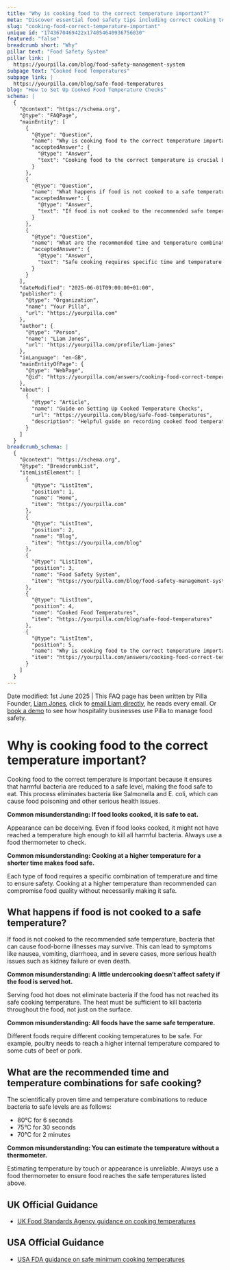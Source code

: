 ```yaml
---
title: "Why is cooking food to the correct temperature important?"
meta: "Discover essential food safety tips including correct cooking temperatures, handling practices, and equipment usage to prevent foodborne illnesses."
slug: "cooking-food-correct-temperature-important"
unique id: "1743670469422x174054640936756030"
featured: "false"
breadcrumb short: "Why"
pillar text: "Food Safety System"
pillar link: |
  https://yourpilla.com/blog/food-safety-management-system
subpage text: "Cooked Food Temperatures"
subpage link: |
  https://yourpilla.com/blog/safe-food-temperatures
blog: "How to Set Up Cooked Food Temperature Checks"
schema: |
  {
    "@context": "https://schema.org",
    "@type": "FAQPage",
    "mainEntity": [
      {
        "@type": "Question",
        "name": "Why is cooking food to the correct temperature important?",
        "acceptedAnswer": {
          "@type": "Answer",
          "text": "Cooking food to the correct temperature is crucial because it reduces harmful bacteria like Salmonella and E. coli to safe levels, ensuring that the food is safe to consume. This process is essential in preventing food poisoning and other serious health issues."
        }
      },
      {
        "@type": "Question",
        "name": "What happens if food is not cooked to a safe temperature?",
        "acceptedAnswer": {
          "@type": "Answer",
          "text": "If food is not cooked to the recommended safe temperature, harmful bacteria capable of causing food-borne illnesses may survive. This can result in symptoms such as nausea, vomiting, diarrhoea, and in severe cases, it could cause significant health issues including kidney failure or even death."
        }
      },
      {
        "@type": "Question",
        "name": "What are the recommended time and temperature combinations for safe cooking?",
        "acceptedAnswer": {
          "@type": "Answer",
          "text": "Safe cooking requires specific time and temperature combinations scientifically proven to reduce bacteria levels, making food safe to consume. Examples include 80°C for 6 seconds, 75°C for 30 seconds, or 70°C for 2 minutes."
        }
      }
    ],
    "dateModified": "2025-06-01T09:00:00+01:00",
    "publisher": {
      "@type": "Organization",
      "name": "Your Pilla",
      "url": "https://yourpilla.com"
    },
    "author": {
      "@type": "Person",
      "name": "Liam Jones",
      "url": "https://yourpilla.com/profile/liam-jones"
    },
    "inLanguage": "en-GB",
    "mainEntityOfPage": {
      "@type": "WebPage",
      "@id": "https://yourpilla.com/answers/cooking-food-correct-temperature-important"
    },
    "about": [
      {
        "@type": "Article",
        "name": "Guide on Setting Up Cooked Temperature Checks",
        "url": "https://yourpilla.com/blog/safe-food-temperatures",
        "description": "Helpful guide on recording cooked food temperatures and managing food safety using a pre-built Pilla temperature check system."
      }
    ]
  }
breadcrumb_schema: |
  {
    "@context": "https://schema.org",
    "@type": "BreadcrumbList",
    "itemListElement": [
      {
        "@type": "ListItem",
        "position": 1,
        "name": "Home",
        "item": "https://yourpilla.com"
      },
      {
        "@type": "ListItem",
        "position": 2,
        "name": "Blog",
        "item": "https://yourpilla.com/blog"
      },
      {
        "@type": "ListItem",
        "position": 3,
        "name": "Food Safety System",
        "item": "https://yourpilla.com/blog/food-safety-management-system"
      },
      {
        "@type": "ListItem",
        "position": 4,
        "name": "Cooked Food Temperatures",
        "item": "https://yourpilla.com/blog/safe-food-temperatures"
      },
      {
        "@type": "ListItem",
        "position": 5,
        "name": "Why is cooking food to the correct temperature important?",
        "item": "https://yourpilla.com/answers/cooking-food-correct-temperature-important"
      }
    ]
  }
---
```


Date modified: 1st June 2025 | This FAQ page has been written by Pilla Founder, [Liam Jones](https://yourpilla.com/profile/liam-jones), click to [email Liam directly](https://mailto:liam@yourpilla.com/), he reads every email. Or [book a demo](https://calendly.com/pilla/demo) to see how hospitality businesses use Pilla to manage food safety.

# Why is cooking food to the correct temperature important?

Cooking food to the correct temperature is important because it ensures that harmful bacteria are reduced to a safe level, making the food safe to eat. This process eliminates bacteria like Salmonella and E. coli, which can cause food poisoning and other serious health issues.

**Common misunderstanding: If food looks cooked, it is safe to eat.**

Appearance can be deceiving. Even if food looks cooked, it might not have reached a temperature high enough to kill all harmful bacteria. Always use a food thermometer to check.

**Common misunderstanding: Cooking at a higher temperature for a shorter time makes food safe.**

Each type of food requires a specific combination of temperature and time to ensure safety. Cooking at a higher temperature than recommended can compromise food quality without necessarily making it safe.

## What happens if food is not cooked to a safe temperature?

If food is not cooked to the recommended safe temperature, bacteria that can cause food-borne illnesses may survive. This can lead to symptoms like nausea, vomiting, diarrhoea, and in severe cases, more serious health issues such as kidney failure or even death.

**Common misunderstanding: A little undercooking doesn’t affect safety if the food is served hot.**

Serving food hot does not eliminate bacteria if the food has not reached its safe cooking temperature. The heat must be sufficient to kill bacteria throughout the food, not just on the surface.

**Common misunderstanding: All foods have the same safe temperature.**

Different foods require different cooking temperatures to be safe. For example, poultry needs to reach a higher internal temperature compared to some cuts of beef or pork.

## What are the recommended time and temperature combinations for safe cooking?

The scientifically proven time and temperature combinations to reduce bacteria to safe levels are as follows:

-   80°C for 6 seconds
-   75°C for 30 seconds
-   70°C for 2 minutes

**Common misunderstanding: You can estimate the temperature without a thermometer.**

Estimating temperature by touch or appearance is unreliable. Always use a food thermometer to ensure food reaches the safe temperatures listed above.

## UK Official Guidance

-   [UK Food Standards Agency guidance on cooking temperatures](https://www.food.gov.uk/safety-hygiene/cooking-your-food)

## USA Official Guidance

-   [USA FDA guidance on safe minimum cooking temperatures](https://www.fda.gov/media/107000/download)